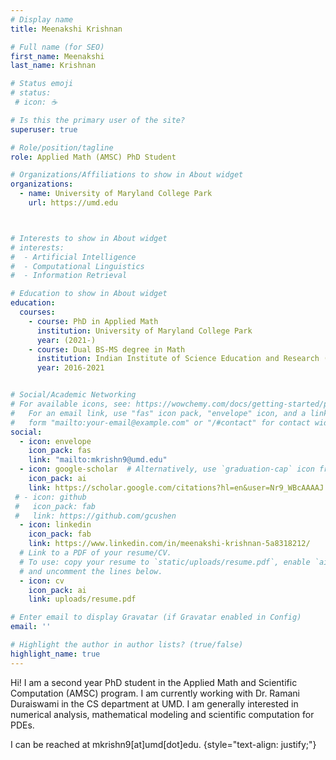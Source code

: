 ```yaml
---
# Display name
title: Meenakshi Krishnan

# Full name (for SEO)
first_name: Meenakshi 
last_name: Krishnan

# Status emoji
# status:
 # icon: ☕️

# Is this the primary user of the site?
superuser: true

# Role/position/tagline
role: Applied Math (AMSC) PhD Student

# Organizations/Affiliations to show in About widget
organizations:
  - name: University of Maryland College Park
    url: https://umd.edu



# Interests to show in About widget
# interests:
#  - Artificial Intelligence
#  - Computational Linguistics
#  - Information Retrieval

# Education to show in About widget
education:
  courses:
    - course: PhD in Applied Math
      institution: University of Maryland College Park
      year: (2021-)
    - course: Dual BS-MS degree in Math
      institution: Indian Institute of Science Education and Research (IISER) Thiruvananthapuram
      year: 2016-2021


# Social/Academic Networking
# For available icons, see: https://wowchemy.com/docs/getting-started/page-builder/#icons
#   For an email link, use "fas" icon pack, "envelope" icon, and a link in the
#   form "mailto:your-email@example.com" or "/#contact" for contact widget.
social:
  - icon: envelope
    icon_pack: fas
    link: "mailto:mkrishn9@umd.edu"
  - icon: google-scholar  # Alternatively, use `graduation-cap` icon from `fas` icon pack
    icon_pack: ai
    link: https://scholar.google.com/citations?hl=en&user=Nr9_WBcAAAAJ
 # - icon: github
 #   icon_pack: fab
 #   link: https://github.com/gcushen
  - icon: linkedin
    icon_pack: fab
    link: https://www.linkedin.com/in/meenakshi-krishnan-5a8318212/
  # Link to a PDF of your resume/CV.
  # To use: copy your resume to `static/uploads/resume.pdf`, enable `ai` icons in `params.yaml`,
  # and uncomment the lines below.
  - icon: cv
    icon_pack: ai
    link: uploads/resume.pdf

# Enter email to display Gravatar (if Gravatar enabled in Config)
email: ''

# Highlight the author in author lists? (true/false)
highlight_name: true
---
```


Hi! I am a second year PhD student in the Applied Math and Scientific Computation (AMSC) program. I am currently working with Dr. Ramani Duraiswami in the CS department at UMD. I am generally interested in numerical analysis, mathematical modeling and scientific computation for PDEs. 

I can be reached at mkrishn9[at]umd[dot]edu.
{style="text-align: justify;"}
